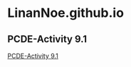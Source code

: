 # LinanNoe.github.io
## PCDE-Activity 9.1
<a href="https://linannoe.github.io/PCDE-Activity-9.1/"> PCDE-Activity 9.1 </a>